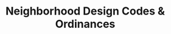 ---
  slug: "/neighborhooddesigncodes&ordinances"
  title: Neighborhood Design Codes & Ordinances
  focusAreas: [Communities]
  principles: []
  seeOther: [Form-Based Zoning,Performance Zoning]
  trackingProgressLinks: [Housing Activity]
---